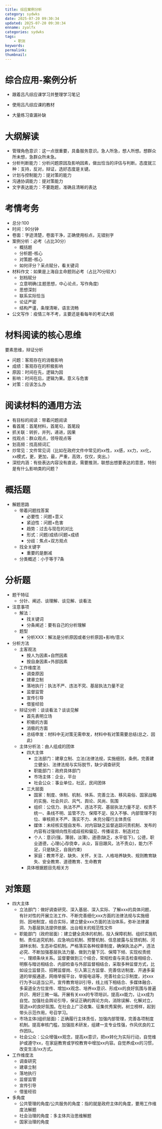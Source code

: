 ```yaml
---
title: 综应案例分析
category: sydwks
date: 2025-07-20 09:30:34
updated: 2025-07-20 09:30:34
enname: zyalfx
categories: sydwks
tags:
    - 职测
keywords:
permalink:
thumbnail:
---
```


# 综合应用-案例分析

- 跟着吕凡综应课学习并整理学习笔记
- 使用吕凡综应课的教材

- 大量练习查漏补缺







# 大纲解读

- 管理角色意识：这一点很重要，具备服务意识。急人所急，想人所想。想群众所未想，急群众所未急。
- 分析判断能力：分析问题原因及影响因素，做出恰当的评估与判断。态度就三种：支持，反对，辩证，选好态度是关键。
- 计划与控制能力：提对策的能力
- 沟通协调能力：提对策能力
- 文字表达能力：不要跑题，准确且清晰的表达









# 考情考务

- 总分:100
- 时间：90分钟
- 卷面：字迹清楚，卷面干净，正确使用标点，无错别字
- 案例分析：必考（占比30分）
  - 概括题
  - 分析题-核心
  - 对策题-核心
  - 如何评分？采点赋分，看关键词
- 材料作文：如果是上海自主命题则必考（占比70分较大）
  - 划档赋分
  - 立意明确(主题思想，中心论点，写作角度)
  - 思想深刻
  - 联系实际恰当
  - 论证严密
  - 结构严谨，条理清晰，语言流畅
- 公文写作：疫情三年不考，主要还是看每年的考试大纲









# 材料阅读的核心思维

要素思维，辩证分析

- 问题：客观存在的消极影响
- 成绩：客观存在的积极影响
- 原因：时间在先，逻辑为因
- 影响：时间在后，逻辑为果。意义与危害
- 对策：应该怎么办









# 阅读材料的通用方法

- 有目标的阅读：带着问题阅读
- 看首尾：首尾材料，首尾句，首尾段
- 抓关联：转折，并列，递进，因果
- 找观点：群众观点，领导观点等
- 划高频：找高频词汇
- 炒常见：文件常见词（比如在政府文件中常见的xx性，xx感，xx力，xx化，xx模式，更，更加，最，严重，高效，仅仅，突出。）
- 深挖内涵：有些表达内容没有直说，需要推测，联想出想要表达的意思，特别是有什么影响类的问题？









# 概括题

- 解题思路
  - 带着问题找答案
    - 必要性：问题+意义
    - 紧迫性：问题+危害
    - 趋势：过去与现在的对比
    - 形式：问题/成绩/问题+成绩
    - 分歧：焦点+双方观点
  - 找全关键字
    - 重要的是删减
  - 分类概述：小于等于7条









# 分析题

- 题干特征
  - 分针、阐述、谈理解、谈见解、谈看法
- 注意事项
  - 解法：
    - 找关键词
    - 分条阐述：要有自己的分析理解
  - 题型
    - 分析XXX：解法是分析原因或者分析原因+影响/意义
- 分析方法
  - 主客观法
    - 按人为因素+自然因素
    - 按自身因素+外部因素
  - 工作维度法
    - 调查原因
    - 建章立制
    - 落地执行：执法不严、违法不究、基层执法力量不足
    - 监督监管
    - 宣传引导
    - 借鉴经验
  - 辩证分析：谈谈看法？谈谈见解
    - 首先表明立场
    - 积极的方面
    - 消极的方面
    - 总结申发：材料中无对策无需申发，材料中有对策需要总结(总之、因此)
  - 主体分析法：由人组成的团体
    - 四大主体
      - 立法部门：建章立制、立法(法律法规，实施细则，条例，完善建立健全)、法律法规与实际脱节，缺少调查研究
      - 职能部门：政府具体部门
      - 市场主体：企业，平台
      - 社会公众：事业单位，社区，民间团体
    - 三大层面
      - 国家：制度、体制、机制、体系、完善立法、移风易俗、国家战略的实施、社会共识、风气、舆论、风尚、氛围
      - 组织：公信力、执法不严、违法不究、基层执法力量不足、权责不统一、条线不明、监管不力、保障不足、投入不够、内部管理不到位、审核把关不严、落实不力、未充分履行主体责任
      - 媒体：未经核实擅自发布、对内容缺乏监督追踪问责机制、发布的内容有过强倾向性形成歧视和偏见、传播谣言、制造对立
      - 个人：意识(强，薄弱，淡薄)，道德(缺乏，水平低下)，公德，职业道德，心理(心存侥幸，从众，盲目跟风，法不责众)，能力(不足，只是缺乏，自我约束)
      - 家庭：教育不足、缺失、关怀，关注、人格培养缺失、规则教育缺失、安全教育、道德教育、生命教育
    - 具体根据题目先相关方











# 对策题

- 四大主体
  - 立法部门：做好调查研究、深入基层、深入实际、了解xxx的具体问题，有针对性的开展立法工作、不断完善细化xxx方面的法律法规与实施细则、因地制宜，结合实际，建立健全xxx方面的法治体系，弥补法律漏洞、为基层执法提供依据、出台相关的规范性文件
  - 职能部门（政府层面）：建立健全具体的机制，投入保障机制、组织实施机制、责任追究机制、应急响应机制、预警机制、信息披露与反馈机制、河湖林长制、生态补偿机制。严格落实各种规章制度，确保执法必严，违法必究、不断加强基层执法力量、做到力量下沉、保障下倾、实现权责统一，理顺条块关系。监督要做到三个结合，常规检查与突击检查相结合、明察与暗访相结合、内部检查与外部监督相结合，采取多种监督方式，比如设立监督员、招聘监督岗、引入第三方监督、完善信访制度、开通多渠道的举报通道，网络举报平台，举报电话等，完善社会公示制度，对xxx行为予以适当公开。宣传教育培训引导，线上线下相结合、多媒体融合、多渠道全方位宣传、增加xx观念、培养xx意识、形成xx的良好氛围与普遍共识、用好三微一端。开展有关xxx的专项培训，提高xx能力，让xx成为自觉。加强社会舆论引导，保证正确的舆论方向，消除误解、化解对立，营造xx的良好氛围。在社会上广泛收集、征集优秀案例，树立榜样，起到带头示范作用，号召学习。
  - 市场主体(组织层面)：正确履行主体责任，加强内部管理，完善各项制度机制。提高审核门槛，加强技术研发，组建一支专业性强，作风优良的工作团队。
  - 社会公众：公众增强xx观念，提高xx意识，把xx转化为实际行动，自觉维护或遵守xx，在家庭教育或学校教育中增加xx内容。自觉养成xx的习惯，改变生活/xx方式。
- 工作维度法
  - 调查研究
  - 建章立制
  - 落地执行
  - 监督监管
  - 宣传引导
  - 借鉴经验
- 多角度
  - 公共管理的角度/公共服务的角度：指的就是政府主体的角度，要用工作维度法解题
  - 社会治理的角度：多主体共治思维解题
  - 国家治理的角度





